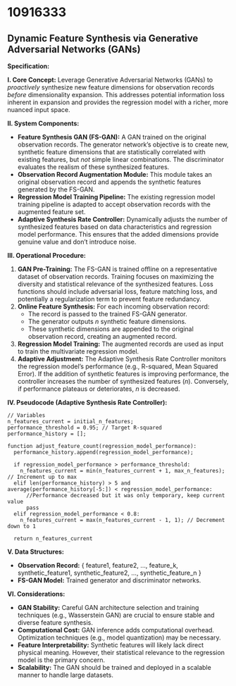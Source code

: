 # 10916333

## Dynamic Feature Synthesis via Generative Adversarial Networks (GANs)

**Specification:**

**I. Core Concept:** Leverage Generative Adversarial Networks (GANs) to *proactively* synthesize new feature dimensions for observation records *before* dimensionality expansion. This addresses potential information loss inherent in expansion and provides the regression model with a richer, more nuanced input space.  

**II. System Components:**

*   **Feature Synthesis GAN (FS-GAN):** A GAN trained on the original observation records. The generator network’s objective is to create new, synthetic feature dimensions that are statistically correlated with existing features, but *not* simple linear combinations. The discriminator evaluates the realism of these synthesized features.
*   **Observation Record Augmentation Module:**  This module takes an original observation record and appends the synthetic features generated by the FS-GAN.
*   **Regression Model Training Pipeline:** The existing regression model training pipeline is adapted to accept observation records with the augmented feature set.
*   **Adaptive Synthesis Rate Controller:** Dynamically adjusts the number of synthesized features based on data characteristics and regression model performance. This ensures that the added dimensions provide genuine value and don’t introduce noise.

**III. Operational Procedure:**

1.  **GAN Pre-Training:** The FS-GAN is trained offline on a representative dataset of observation records.  Training focuses on maximizing the diversity and statistical relevance of the synthesized features. Loss functions should include adversarial loss, feature matching loss, and potentially a regularization term to prevent feature redundancy.
2.  **Online Feature Synthesis:** For each incoming observation record:
    *   The record is passed to the trained FS-GAN generator.
    *   The generator outputs *n* synthetic feature dimensions.
    *   These synthetic dimensions are appended to the original observation record, creating an augmented record.
3.  **Regression Model Training:** The augmented records are used as input to train the multivariate regression model.
4.  **Adaptive Adjustment:** The Adaptive Synthesis Rate Controller monitors the regression model’s performance (e.g., R-squared, Mean Squared Error).  If the addition of synthetic features is improving performance, the controller increases the number of synthesized features (*n*). Conversely, if performance plateaus or deteriorates, *n* is decreased.

**IV. Pseudocode (Adaptive Synthesis Rate Controller):**

```
// Variables
n_features_current = initial_n_features;
performance_threshold = 0.95; // Target R-squared
performance_history = [];

function adjust_feature_count(regression_model_performance):
  performance_history.append(regression_model_performance);

  if regression_model_performance > performance_threshold:
    n_features_current = min(n_features_current + 1, max_n_features); // Increment up to max
  elif len(performance_history) > 5 and average(performance_history[-5:]) < regression_model_performance:
      //Performance decreased but it was only temporary, keep current value
      pass
  elif regression_model_performance < 0.8:
    n_features_current = max(n_features_current - 1, 1); // Decrement down to 1

  return n_features_current
```

**V. Data Structures:**

*   **Observation Record:**  { feature1, feature2, …, feature_k, synthetic_feature1, synthetic_feature2, …, synthetic_feature_n }
*   **FS-GAN Model:** Trained generator and discriminator networks.

**VI. Considerations:**

*   **GAN Stability:** Careful GAN architecture selection and training techniques (e.g., Wasserstein GAN) are crucial to ensure stable and diverse feature synthesis.
*   **Computational Cost:** GAN inference adds computational overhead. Optimization techniques (e.g., model quantization) may be necessary.
*   **Feature Interpretability:** Synthetic features will likely lack direct physical meaning. However, their statistical relevance to the regression model is the primary concern.
*   **Scalability:** The GAN should be trained and deployed in a scalable manner to handle large datasets.